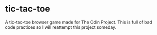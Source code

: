 # tic-tac-toe
A tic-tac-toe browser game made for The Odin Project.
This is full of bad code practices so I will reattempt this project someday.
